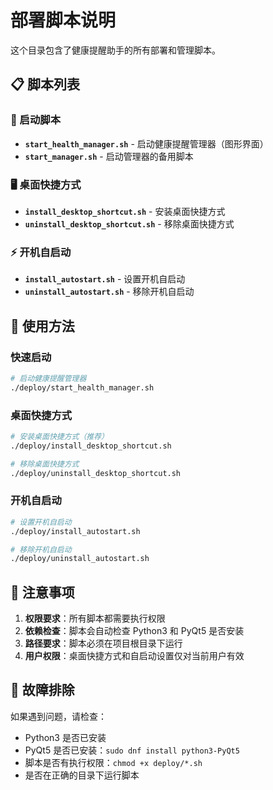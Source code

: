 # 部署脚本说明

这个目录包含了健康提醒助手的所有部署和管理脚本。

## 📋 脚本列表

### 🚀 启动脚本
- **`start_health_manager.sh`** - 启动健康提醒管理器（图形界面）
- **`start_manager.sh`** - 启动管理器的备用脚本

### 🖥️ 桌面快捷方式
- **`install_desktop_shortcut.sh`** - 安装桌面快捷方式
- **`uninstall_desktop_shortcut.sh`** - 移除桌面快捷方式

### ⚡ 开机自启动
- **`install_autostart.sh`** - 设置开机自启动
- **`uninstall_autostart.sh`** - 移除开机自启动

## 🎯 使用方法

### 快速启动
```bash
# 启动健康提醒管理器
./deploy/start_health_manager.sh
```

### 桌面快捷方式
```bash
# 安装桌面快捷方式（推荐）
./deploy/install_desktop_shortcut.sh

# 移除桌面快捷方式
./deploy/uninstall_desktop_shortcut.sh
```

### 开机自启动
```bash
# 设置开机自启动
./deploy/install_autostart.sh

# 移除开机自启动
./deploy/uninstall_autostart.sh
```

## 📝 注意事项

1. **权限要求**：所有脚本都需要执行权限
2. **依赖检查**：脚本会自动检查 Python3 和 PyQt5 是否安装
3. **路径要求**：脚本必须在项目根目录下运行
4. **用户权限**：桌面快捷方式和自启动设置仅对当前用户有效

## 🔧 故障排除

如果遇到问题，请检查：
- Python3 是否已安装
- PyQt5 是否已安装：`sudo dnf install python3-PyQt5`
- 脚本是否有执行权限：`chmod +x deploy/*.sh`
- 是否在正确的目录下运行脚本
